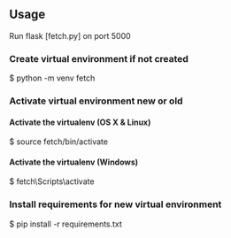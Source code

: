 ## Usage
Run flask [fetch.py] on port 5000

### Create virtual environment if not created
$ python -m venv fetch

### Activate virtual environment new or old
#### Activate the virtualenv (OS X & Linux)
$ source fetch/bin/activate

#### Activate the virtualenv (Windows)
$ fetch\Scripts\activate

### Install requirements for new virtual environment
$ pip install -r requirements.txt
